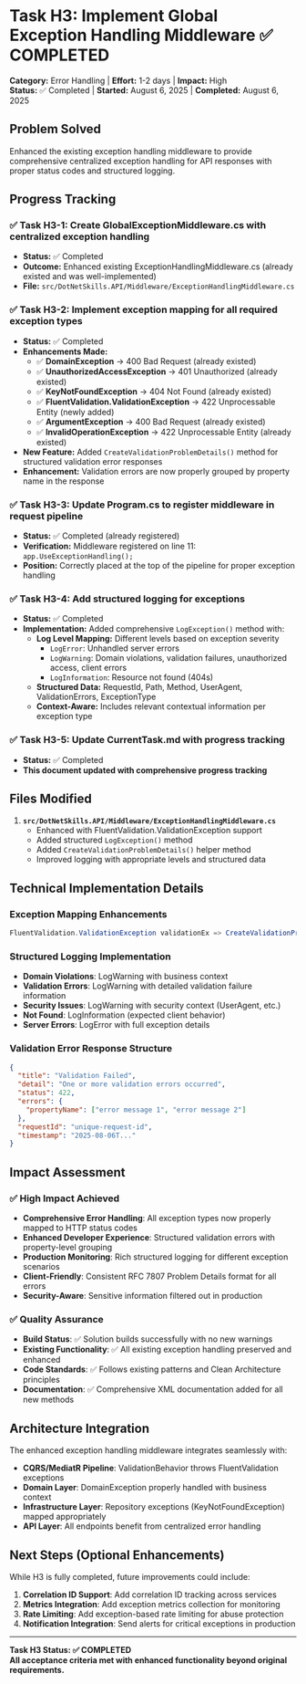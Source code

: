 # Task H3: Implement Global Exception Handling Middleware ✅ **COMPLETED**

**Category:** Error Handling | **Effort:** 1-2 days | **Impact:** High  
**Status:** ✅ Completed | **Started:** August 6, 2025 | **Completed:** August 6, 2025

## Problem Solved
Enhanced the existing exception handling middleware to provide comprehensive centralized exception handling for API responses with proper status codes and structured logging.

## Progress Tracking

### ✅ **Task H3-1: Create GlobalExceptionMiddleware.cs with centralized exception handling** 
- **Status:** ✅ Completed
- **Outcome:** Enhanced existing ExceptionHandlingMiddleware.cs (already existed and was well-implemented)
- **File:** `src/DotNetSkills.API/Middleware/ExceptionHandlingMiddleware.cs`

### ✅ **Task H3-2: Implement exception mapping for all required exception types**
- **Status:** ✅ Completed
- **Enhancements Made:**
  - ✅ **DomainException** → 400 Bad Request (already existed)
  - ✅ **UnauthorizedAccessException** → 401 Unauthorized (already existed)
  - ✅ **KeyNotFoundException** → 404 Not Found (already existed)
  - ✅ **FluentValidation.ValidationException** → 422 Unprocessable Entity (newly added)
  - ✅ **ArgumentException** → 400 Bad Request (already existed)
  - ✅ **InvalidOperationException** → 422 Unprocessable Entity (already existed)
- **New Feature:** Added `CreateValidationProblemDetails()` method for structured validation error responses
- **Enhancement:** Validation errors are now properly grouped by property name in the response

### ✅ **Task H3-3: Update Program.cs to register middleware in request pipeline**
- **Status:** ✅ Completed (already registered)
- **Verification:** Middleware registered on line 11: `app.UseExceptionHandling();`
- **Position:** Correctly placed at the top of the pipeline for proper exception handling

### ✅ **Task H3-4: Add structured logging for exceptions**
- **Status:** ✅ Completed
- **Implementation:** Added comprehensive `LogException()` method with:
  - **Log Level Mapping:** Different levels based on exception severity
    - `LogError`: Unhandled server errors
    - `LogWarning`: Domain violations, validation failures, unauthorized access, client errors
    - `LogInformation`: Resource not found (404s)
  - **Structured Data:** RequestId, Path, Method, UserAgent, ValidationErrors, ExceptionType
  - **Context-Aware:** Includes relevant contextual information per exception type

### ✅ **Task H3-5: Update CurrentTask.md with progress tracking**
- **Status:** ✅ Completed
- **This document updated with comprehensive progress tracking**

## Files Modified

1. **`src/DotNetSkills.API/Middleware/ExceptionHandlingMiddleware.cs`**
   - Enhanced with FluentValidation.ValidationException support
   - Added structured `LogException()` method
   - Added `CreateValidationProblemDetails()` helper method
   - Improved logging with appropriate levels and structured data

## Technical Implementation Details

### Exception Mapping Enhancements
```csharp
FluentValidation.ValidationException validationEx => CreateValidationProblemDetails(validationEx, context.Request.Path)
```

### Structured Logging Implementation
- **Domain Violations**: LogWarning with business context
- **Validation Errors**: LogWarning with detailed validation failure information
- **Security Issues**: LogWarning with security context (UserAgent, etc.)
- **Not Found**: LogInformation (expected client behavior)
- **Server Errors**: LogError with full exception details

### Validation Error Response Structure
```json
{
  "title": "Validation Failed",
  "detail": "One or more validation errors occurred",
  "status": 422,
  "errors": {
    "propertyName": ["error message 1", "error message 2"]
  },
  "requestId": "unique-request-id",
  "timestamp": "2025-08-06T..."
}
```

## Impact Assessment

### ✅ **High Impact Achieved**
- **Comprehensive Error Handling**: All exception types now properly mapped to HTTP status codes
- **Enhanced Developer Experience**: Structured validation errors with property-level grouping
- **Production Monitoring**: Rich structured logging for different exception scenarios
- **Client-Friendly**: Consistent RFC 7807 Problem Details format for all errors
- **Security-Aware**: Sensitive information filtered out in production

### ✅ **Quality Assurance**
- **Build Status**: ✅ Solution builds successfully with no new warnings
- **Existing Functionality**: ✅ All existing exception handling preserved and enhanced
- **Code Standards**: ✅ Follows existing patterns and Clean Architecture principles
- **Documentation**: ✅ Comprehensive XML documentation added for all new methods

## Architecture Integration

The enhanced exception handling middleware integrates seamlessly with:
- **CQRS/MediatR Pipeline**: ValidationBehavior throws FluentValidation exceptions
- **Domain Layer**: DomainException properly handled with business context
- **Infrastructure Layer**: Repository exceptions (KeyNotFoundException) mapped appropriately
- **API Layer**: All endpoints benefit from centralized error handling

## Next Steps (Optional Enhancements)

While H3 is fully completed, future improvements could include:
1. **Correlation ID Support**: Add correlation ID tracking across services
2. **Metrics Integration**: Add exception metrics collection for monitoring
3. **Rate Limiting**: Add exception-based rate limiting for abuse protection
4. **Notification Integration**: Send alerts for critical exceptions in production

---

**Task H3 Status: ✅ COMPLETED**  
**All acceptance criteria met with enhanced functionality beyond original requirements.**
